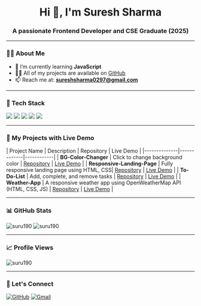 <h1 align="center">Hi 👋, I'm Suresh Sharma</h1>
<h3 align="center">A passionate Frontend Developer and CSE Graduate (2025)</h3>

---

### 👨‍💻 About Me

- 🌱 I’m currently learning **JavaScript**
- 👨‍💻 All of my projects are available on [GitHub](https://github.com/SuRu190?tab=repositories)
- 📫 Reach me at: **sureshsharma0297@gmail.com**

---

### 🚀 Tech Stack

<p align="left">
  <img src="https://img.shields.io/badge/HTML5-E34F26?style=for-the-badge&logo=html5&logoColor=white"/>
  <img src="https://img.shields.io/badge/CSS3-1572B6?style=for-the-badge&logo=css3&logoColor=white"/>
  <img src="https://img.shields.io/badge/JavaScript-F7DF1E?style=for-the-badge&logo=javascript&logoColor=black"/>
  <img src="https://img.shields.io/badge/Git-F05032?style=for-the-badge&logo=git&logoColor=white"/>
  <img src="https://img.shields.io/badge/GitHub-100000?style=for-the-badge&logo=github&logoColor=white"/>
</p>

---

### 📂 My Projects with Live Demo

| Project Name | Description | Repository | Live Demo |
|--------------|-------------|------------|
| **BG-Color-Changer** | Click to change background color | [Repository](https://github.com/SuRu190/BG-Color-Changer/) | [Live Demo](https://suru190.github.io/BG-Color-Changer/) |
| **Responsive-Landing-Page** | Fully responsive landing page using HTML, CSS| [Repository](https://github.com/SuRu190/Responsive-Landing-Page/) | [Live Demo](https://suru190.github.io/Responsive-Landing-Page/) |
| **To-Do-List** | Add, complete, and remove tasks | [Repository](https://github.com/SuRu190/To-Do-List/) | [Live Demo](https://suru190.github.io/To-Do-List/) |
| **Weather-App** | A responsive weather app using OpenWeatherMap API (HTML, CSS, JS) | [Repository](https://github.com/SuRu190/Weather-App/) | [Live Demo](https://suru190.github.io/Weather-App/) |

---

### 📊 GitHub Stats

<p align="left">
  <img src="https://github-readme-stats.vercel.app/api?username=suru190&show_icons=true&locale=en&theme=tokyonight" alt="suru190" />
  <img src="https://github-readme-stats.vercel.app/api/top-langs/?username=suru190&layout=compact&theme=tokyonight" alt="suru190" />
</p>

---

### 📈 Profile Views

<p align="left">
  <img src="https://komarev.com/ghpvc/?username=suru190&label=Profile%20views&color=0e75b6&style=flat" alt="suru190" />
</p>

---

### 🔗 Let's Connect

<p align="left">
  <a href="https://github.com/suru190" target="blank"><img src="https://img.shields.io/badge/GitHub-100000?style=for-the-badge&logo=github&logoColor=white" alt="GitHub" /></a>
  <a href="mailto:sureshsharma0297@gmail.com" target="blank"><img src="https://img.shields.io/badge/Gmail-D14836?style=for-the-badge&logo=gmail&logoColor=white" alt="Gmail" /></a>
</p>
